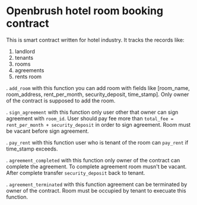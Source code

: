 # Openbrush hotel room booking contract

This is smart contract written for hotel industry. It tracks the records like:

1. landlord
2. tenants
3. rooms
4. agreements
5. rents room

. `add_room` with this function you can add room with fields like [room_name, room_address, rent_per_month, security_deposit, time_stamp]. Only owner of the contract is supposed to add the room.

. `sign_agreement` with this function only user other that owner can sign agreement with `room_id`. User should pay fee more than `total_fee = rent_per_month + security_deposit` in order to sign agreement. Room must be vacant before sign agreement.

. `pay_rent` with this function user who is tenant of the room can `pay_rent` if time_stamp exceeds.

. `agreement_completed` with this function only owner of the contract can complete the agreement. To complete agreement room musn't be vacant. After complete transfer `security_deposit` back to tenant.

. `agreement_terminated` with this function agreement can be terminated by owner of the contract. Room must be occupied by tenant to execuate this function.
